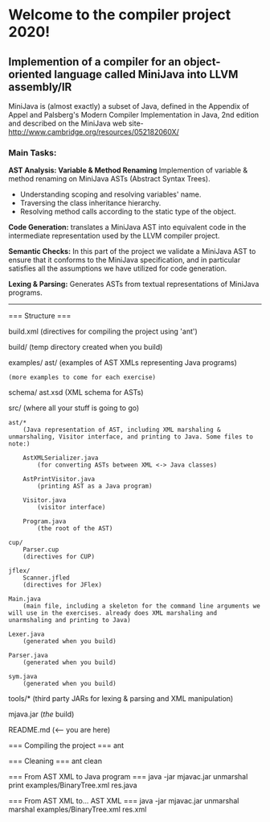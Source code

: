 
# Welcome to the compiler project 2020!
## Implemention of a compiler for an object-oriented language called MiniJava into LLVM assembly/IR

MiniJava is (almost exactly) a subset of Java, defined in the Appendix of Appel and Palsberg's Modern Compiler Implementation in Java, 2nd edition and described on the MiniJava web site- http://www.cambridge.org/resources/052182060X/

### Main Tasks:

**AST Analysis: Variable & Method Renaming**
Implemention of variable & method renaming on MiniJava ASTs (Abstract Syntax Trees).
- Understanding scoping and resolving variables' name.
- Traversing the class inheritance hierarchy.
- Resolving method calls according to the static type of the object.

**Code Generation:**
translates a MiniJava AST into equivalent code in the intermediate representation used by the LLVM compiler project.

**Semantic Checks:**
In this part of the project we validate a MiniJava AST to ensure that it conforms to the MiniJava specification, and in particular satisfies all the assumptions we have utilized for code generation.

**Lexing & Parsing:**
Generates ASTs from textual representations of MiniJava programs.

**********************************************************************************************************************

=== Structure ===

build.xml
	(directives for compiling the project using 'ant')

build/
	(temp directory created when you build)

examples/
	ast/
		(examples of AST XMLs representing Java programs)

	(more examples to come for each exercise)

schema/
	ast.xsd
		(XML schema for ASTs)

src/
	(where all your stuff is going to go)

	ast/*
		(Java representation of AST, including XML marshaling & unmarshaling, Visitor interface, and printing to Java. Some files to note:)

		AstXMLSerializer.java
			(for converting ASTs between XML <-> Java classes)

		AstPrintVisitor.java
			(printing AST as a Java program)

		Visitor.java
			(visitor interface)

		Program.java
			(the root of the AST)

	cup/
		Parser.cup
		(directives for CUP)

	jflex/
		Scanner.jfled
		(directives for JFlex)

	Main.java
		(main file, including a skeleton for the command line arguments we will use in the exercises. already does XML marshaling and unarmshaling and printing to Java)

	Lexer.java
		(generated when you build)

	Parser.java
		(generated when you build)

	sym.java
		(generated when you build)	

tools/*
	(third party JARs for lexing & parsing  and XML manipulation)

mjava.jar
	(*the* build)

README.md
	(<-- you are here)

=== Compiling the project ===
ant

=== Cleaning ===
ant clean

=== From AST XML to Java program ===
java -jar mjavac.jar unmarshal print examples/BinaryTree.xml res.java

=== From AST XML to... AST XML ===
java -jar mjavac.jar unmarshal marshal examples/BinaryTree.xml res.xml
